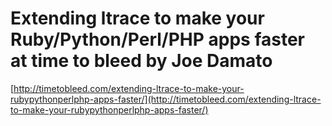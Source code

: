 <!--
id: 207729081
link: http://tumblr.atmos.org/post/207729081/extending-ltrace-to-make-your-ruby-python-perl-php-apps
slug: extending-ltrace-to-make-your-ruby-python-perl-php-apps
date: Thu Oct 08 2009 11:51:46 GMT-0700 (PDT)
publish: 2009-10-08
tags: 
title:    Extending ltrace to make your Ruby/Python/Perl/PHP apps faster at time to bleed by Joe Damato
-->


   Extending ltrace to make your Ruby/Python/Perl/PHP apps faster at time to bleed by Joe Damato
================================================================================================

[http://timetobleed.com/extending-ltrace-to-make-your-rubypythonperlphp-apps-faster/](http://timetobleed.com/extending-ltrace-to-make-your-rubypythonperlphp-apps-faster/)

